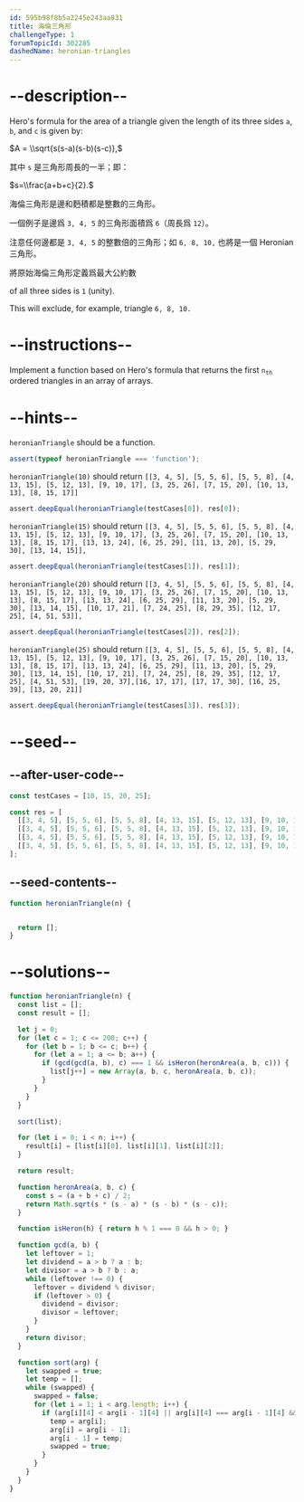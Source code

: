 ```yaml
---
id: 595b98f8b5a2245e243aa831
title: 海倫三角形
challengeType: 1
forumTopicId: 302285
dashedName: heronian-triangles
---
```


# --description--

Hero's formula for the area of a triangle given the length of its three sides `a`, `b`, and `c` is given by:

$A = \\sqrt{s(s-a)(s-b)(s-c)},$

其中 `s` 是三角形周長的一半；即：

$s=\\frac{a+b+c}{2}.$

海倫三角形是邊和麪積都是整數的三角形。

一個例子是邊爲 `3, 4, 5` 的三角形面積爲 `6`（周長爲 `12`）。

注意任何邊都是 `3, 4, 5` 的整數倍的三角形；如 `6, 8, 10,` 也將是一個 Heronian 三角形。

將原始海倫三角形定義爲最大公約數

of all three sides is `1` (unity).

This will exclude, for example, triangle `6, 8, 10.`

# --instructions--

Implement a function based on Hero's formula that returns the first <code>n<sub>th</sub></code> ordered triangles in an array of arrays.

# --hints--

`heronianTriangle` should be a function.

```js
assert(typeof heronianTriangle === 'function');
```

`heronianTriangle(10)` should return `[[3, 4, 5], [5, 5, 6], [5, 5, 8], [4, 13, 15], [5, 12, 13], [9, 10, 17], [3, 25, 26], [7, 15, 20], [10, 13, 13], [8, 15, 17]]`

```js
assert.deepEqual(heronianTriangle(testCases[0]), res[0]);
```

`heronianTriangle(15)` should return `[[3, 4, 5], [5, 5, 6], [5, 5, 8], [4, 13, 15], [5, 12, 13], [9, 10, 17], [3, 25, 26], [7, 15, 20], [10, 13, 13], [8, 15, 17], [13, 13, 24], [6, 25, 29], [11, 13, 20], [5, 29, 30], [13, 14, 15]],`

```js
assert.deepEqual(heronianTriangle(testCases[1]), res[1]);
```

`heronianTriangle(20)` should return `[[3, 4, 5], [5, 5, 6], [5, 5, 8], [4, 13, 15], [5, 12, 13], [9, 10, 17], [3, 25, 26], [7, 15, 20], [10, 13, 13], [8, 15, 17], [13, 13, 24], [6, 25, 29], [11, 13, 20], [5, 29, 30], [13, 14, 15], [10, 17, 21], [7, 24, 25], [8, 29, 35], [12, 17, 25], [4, 51, 53]],`

```js
assert.deepEqual(heronianTriangle(testCases[2]), res[2]);
```

`heronianTriangle(25)` should return `[[3, 4, 5], [5, 5, 6], [5, 5, 8], [4, 13, 15], [5, 12, 13], [9, 10, 17], [3, 25, 26], [7, 15, 20], [10, 13, 13], [8, 15, 17], [13, 13, 24], [6, 25, 29], [11, 13, 20], [5, 29, 30], [13, 14, 15], [10, 17, 21], [7, 24, 25], [8, 29, 35], [12, 17, 25], [4, 51, 53], [19, 20, 37],[16, 17, 17], [17, 17, 30], [16, 25, 39], [13, 20, 21]]`

```js
assert.deepEqual(heronianTriangle(testCases[3]), res[3]);
```

# --seed--

## --after-user-code--

```js
const testCases = [10, 15, 20, 25];

const res = [
  [[3, 4, 5], [5, 5, 6], [5, 5, 8], [4, 13, 15], [5, 12, 13], [9, 10, 17], [3, 25, 26], [7, 15, 20], [10, 13, 13], [8, 15, 17]],
  [[3, 4, 5], [5, 5, 6], [5, 5, 8], [4, 13, 15], [5, 12, 13], [9, 10, 17], [3, 25, 26], [7, 15, 20], [10, 13, 13], [8, 15, 17], [13, 13, 24], [6, 25, 29], [11, 13, 20], [5, 29, 30], [13, 14, 15]],
  [[3, 4, 5], [5, 5, 6], [5, 5, 8], [4, 13, 15], [5, 12, 13], [9, 10, 17], [3, 25, 26], [7, 15, 20], [10, 13, 13], [8, 15, 17], [13, 13, 24], [6, 25, 29], [11, 13, 20], [5, 29, 30], [13, 14, 15], [10, 17, 21], [7, 24, 25], [8, 29, 35], [12, 17, 25], [4, 51, 53]],
  [[3, 4, 5], [5, 5, 6], [5, 5, 8], [4, 13, 15], [5, 12, 13], [9, 10, 17], [3, 25, 26], [7, 15, 20], [10, 13, 13], [8, 15, 17], [13, 13, 24], [6, 25, 29], [11, 13, 20], [5, 29, 30], [13, 14, 15], [10, 17, 21], [7, 24, 25], [8, 29, 35], [12, 17, 25], [4, 51, 53], [19, 20, 37], [16, 17, 17], [17, 17, 30], [16, 25, 39], [13, 20, 21]]
];
```

## --seed-contents--

```js
function heronianTriangle(n) {


  return [];
}
```

# --solutions--

```js
function heronianTriangle(n) {
  const list = [];
  const result = [];

  let j = 0;
  for (let c = 1; c <= 200; c++) {
    for (let b = 1; b <= c; b++) {
      for (let a = 1; a <= b; a++) {
        if (gcd(gcd(a, b), c) === 1 && isHeron(heronArea(a, b, c))) {
          list[j++] = new Array(a, b, c, heronArea(a, b, c));
        }
      }
    }
  }

  sort(list);

  for (let i = 0; i < n; i++) {
    result[i] = [list[i][0], list[i][1], list[i][2]];
  }

  return result;

  function heronArea(a, b, c) {
    const s = (a + b + c) / 2;
    return Math.sqrt(s * (s - a) * (s - b) * (s - c));
  }

  function isHeron(h) { return h % 1 === 0 && h > 0; }

  function gcd(a, b) {
    let leftover = 1;
    let dividend = a > b ? a : b;
    let divisor = a > b ? b : a;
    while (leftover !== 0) {
      leftover = dividend % divisor;
      if (leftover > 0) {
        dividend = divisor;
        divisor = leftover;
      }
    }
    return divisor;
  }

  function sort(arg) {
    let swapped = true;
    let temp = [];
    while (swapped) {
      swapped = false;
      for (let i = 1; i < arg.length; i++) {
        if (arg[i][4] < arg[i - 1][4] || arg[i][4] === arg[i - 1][4] && arg[i][3] < arg[i - 1][3]) {
          temp = arg[i];
          arg[i] = arg[i - 1];
          arg[i - 1] = temp;
          swapped = true;
        }
      }
    }
  }
}
```
